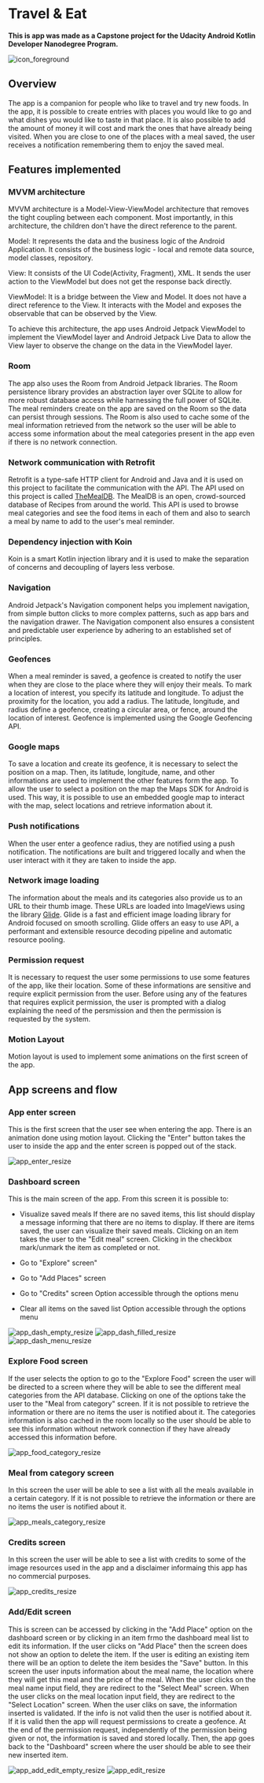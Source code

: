 # **Travel & Eat**

**This is app was made as a Capstone project for the Udacity Android Kotlin Developer Nanodegree Program.**  

![icon_foreground](https://user-images.githubusercontent.com/7203221/135765441-1730d4e8-64d7-4f96-8825-aa3fb712092b.png)

## Overview

The app is a companion for people who like to travel and try new foods. In the app, it is possible to create entries with places you would like to go and what dishes you would like to taste in that place. It is also possible to add the amount of money it will cost and mark the ones that have already being visited. When you are close to one of the places with a meal saved, the user receives a notification remembering them to enjoy the saved meal.

## Features implemented

### MVVM architecture
MVVM architecture is a Model-View-ViewModel architecture that removes the tight coupling between each component. Most importantly, in this architecture, the children don't have the direct reference to the parent.

Model: It represents the data and the business logic of the Android Application. It consists of the business logic - local and remote data source, model classes, repository.

View: It consists of the UI Code(Activity, Fragment), XML. It sends the user action to the ViewModel but does not get the response back directly.

ViewModel: It is a bridge between the View and Model. It does not have a direct reference to the View. It interacts with the Model and exposes the observable that can be observed by the View.

To achieve this architecture, the app uses Android Jetpack ViewModel to implement the ViewModel layer and Android Jetpack Live Data to allow the View layer to observe the change on the data in the ViewModel layer.

###  Room

The app also uses the Room from Android Jetpack libraries. The Room persistence library provides an abstraction layer over SQLite to allow for more robust database access while harnessing the full power of SQLite.
The meal reminders create on the app are saved on the Room so the data can persist through sessions. The Room is also used to cache some of the meal information retrieved from the network so the user will be able to access some information about the meal categories present in the app even if there is no network connection.

### Network communication with Retrofit

Retrofit is a type-safe HTTP client for Android and Java and it is used on this project to facilitate the communication with the API.
The API used on this project is called [TheMealDB](https://www.themealdb.com/api.php "TheMealDB"). The MealDB is an open, crowd-sourced database of Recipes from around the world. This API is used to browse meal categories and see the food items in each of them and also to search a meal by name to add to the user's meal reminder.

### Dependency injection with Koin
Koin is a smart Kotlin injection library and it is used to make the separation of concerns and decoupling of layers less verbose.

### Navigation
Android Jetpack's Navigation component helps you implement navigation, from simple button clicks to more complex patterns, such as app bars and the navigation drawer. The Navigation component also ensures a consistent and predictable user experience by adhering to an established set of principles.

###  Geofences
When a meal reminder is saved, a geofence is created to notify the user when they are close to the place where they will enjoy their meals. To mark a location of interest, you specify its latitude and longitude. To adjust the proximity for the location, you add a radius. The latitude, longitude, and radius define a geofence, creating a circular area, or fence, around the location of interest.
Geofence is implemented using the Google Geofencing API.

###  Google maps
To save a location and create its geofence, it is necessary to select the position on a map. Then, its latitude, longitude, name, and other informations are used to implement the other features form the app.
To allow the user to select a position on the map the Maps SDK for Android is used. This way, it is possible to use an embedded google map to interact with the map, select locations and retrieve information about it.

### Push notifications
When the user enter a geofence radius, they are notified using a push notification. The notifications are built and triggered locally and when the user interact with it they are taken to inside the app.

### Network image loading
The information about the meals and its categories also provide us to an URL to their thumb image. These URLs are loaded into ImageViews using the library [Glide](https://bumptech.github.io/glide/ "Glide").
Glide is a fast and efficient image loading library for Android focused on smooth scrolling. Glide offers an easy to use API, a performant and extensible resource decoding pipeline and automatic resource pooling.

### Permission request
It is necessary to request the user some permissions to use some features of the app, like their location. Some of these informations are sensitive and require explicit permission from the user. Before using any of the features that requires explicit permission, the user is prompted with a dialog explaining the need of the persmission and then the permission is requested by the system.

### Motion Layout
Motion layout is used to implement some animations on the first screen of the app.

## App screens and flow

### App enter screen
This is the first screen that the user see when entering the app. There is an animation done using motion layout. Clicking the "Enter" button takes the user to inside the app and the enter screen is popped out of the stack.

![app_enter_resize](https://user-images.githubusercontent.com/7203221/135765779-372b890e-1d5d-457f-872e-8103ebb87d09.png)

### Dashboard screen
This is the main screen of the app. From this screen it is possible to:

- Visualize saved meals
If there are no saved items, this list should display a message informing that there are no items to display.
If there are items saved, the user can visualize their saved meals. Clicking on an item takes the user to the "Edit meal" screen. Clicking in the checkbox mark/unmark the item as completed or not.

- Go to "Explore" screen"

- Go to "Add Places" screen

- Go to "Credits" screen
Option accessible through the options menu
- Clear all items on the saved list
Option accessible through the options menu

![app_dash_empty_resize](https://user-images.githubusercontent.com/7203221/135765956-cc5d978f-0ff1-4ede-bcac-c2e35d93038c.png)
![app_dash_filled_resize](https://user-images.githubusercontent.com/7203221/135765959-22c850bd-5dcb-49be-ae2c-5bc8592bdc85.png)
![app_dash_menu_resize](https://user-images.githubusercontent.com/7203221/135765960-77cfa1fd-8f0d-4c56-80f2-1f76954bd9db.png)

### Explore Food screen
If the user selects the option to go to the "Explore Food" screen the user will be directed to a screen where they will be able to see the different meal categories from the API database. Clicking on one of the options take the user to the "Meal from category" screen. If it is not possible to retrieve the information or there are no items the user is notified about it. The categories information is also cached in the room locally so the user should be able to see this information without network connection if they have already accessed this information before.

![app_food_category_resize](https://user-images.githubusercontent.com/7203221/135766186-512389c4-67cb-48f3-855c-5f7d1500bba2.png)

### Meal from category screen
In this screen the user will be able to see a list with all the meals available in a certain category. If it is not possible to retrieve the information or there are no items the user is notified about it.

![app_meals_category_resize](https://user-images.githubusercontent.com/7203221/135766260-caa10cfa-a2ff-48b0-8456-c95c43f1d5ac.png)

### Credits screen
In this screen the user will be able to see a list with credits to some of the image resources used in the app and a disclaimer informaing this app has no commercial purposes.

![app_credits_resize](https://user-images.githubusercontent.com/7203221/135766307-870ae40b-e25f-4d62-910d-4724f0b2a95c.png)

### Add/Edit screen
This is screen can be accessed by clicking in the "Add Place" option on the dashboard screen or by clicking in an item frmo the dashboard meal list to edit its information.
If the user clicks on "Add Place" then the screen does not show an option to delete the item. If the user is editing an existing item there will be an option to delete the item besides the "Save" button.
In this screen the user inputs information about the meal name, the location where they will get this meal and the price of the meal.
When the user clicks on the meal name input field, they are redirect to the "Select Meal" screen.
When the user clicks on the meal location input field, they are redirect to the "Select Location" screen.
When the user cliks on save, the information inserted is validated. If the info is not valid then the user is notified about it. If it is valid then the app will request permissions to create a geofence. At the end of the permission request, independently of the permission being given or not, the information is saved and stored locally. Then, the app goes back to the "Dashboard" screen where the user should be able to see their new inserted item.

![app_add_edit_empty_resize](https://user-images.githubusercontent.com/7203221/135766490-f808771d-5dc9-4b29-b396-73d372106058.png)
![app_edit_resize](https://user-images.githubusercontent.com/7203221/135766505-35345ffd-5e78-4fc4-96c8-5c4a42c59b25.png)








